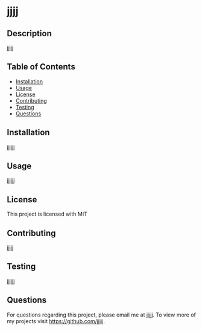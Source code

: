 # jjjj
  
  ## Description 
  jjjjj
  
  ## Table of Contents

  * [Installation](#installation)
  * [Usage](#usage)
  * [License](#license)
  * [Contributing](#contributors)
  * [Testing](#testing)
  * [Questions](#questions)
  
  ## Installation
  jjjjjj

  ## Usage 
  jjjjjj

  ## License 
  This project is licensed with MIT

  ## Contributing 
  jjjjj

  ## Testing
  jjjjjj

  ## Questions
  For questions regarding this project, please email me at jjjjj. To view more of my projects visit https://github.com/jjjjj.
